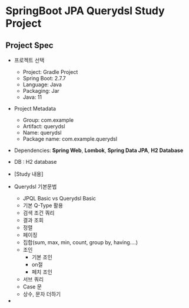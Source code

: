 # SpringBoot JPA Querydsl Study Project

## Project Spec
- 프로젝트 선택
    - Project: Gradle Project
    - Spring Boot: 2.7.7
    - Language: Java
    - Packaging: Jar
    - Java: 11
- Project Metadata
    - Group: com.example
    - Artifact: querydsl
    - Name: querydsl
    - Package name: com.example.querydsl
- Dependencies: **Spring Web**, **Lombok**, **Spring Data JPA**, **H2 Database**
- DB : H2 database

- [Study 내용] 

- Querydsl 기본문법
  - JPQL Basic vs Querydsl Basic
  - 기본 Q-Type 활용
  - 검색 조건 쿼리
  - 결과 조회
  - 정렬
  - 페이징
  - 집합(sum, max, min, count, group by, having....)
  - 조인
    - 기본 조인
    - on절
    - 페치 조인
  - 서브 쿼리
  - Case 문
  - 상수, 문자 더하기

-
